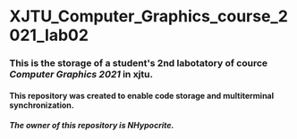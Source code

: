 # XJTU_Computer_Graphics_course_2021_lab02

### This is the storage of a student's 2nd labotatory of cource *Computer Graphics 2021* in xjtu.

#### This repository was created to enable code storage and multiterminal synchronization.

##### The owner of this repository is NHypocrite.

